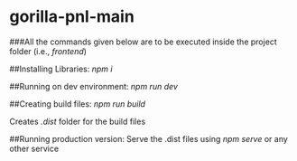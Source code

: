 ﻿# gorilla-pnl-main

###All the commands given below are to be executed inside the project folder (i.e., *frontend*)

##Installing Libraries:
*npm i*

##Running on dev environment: 
*npm run dev*

##Creating build files:
*npm run build*

Creates *.dist* folder for the build files

##Running production version:
Serve the .dist files using *npm serve* or any other service 
